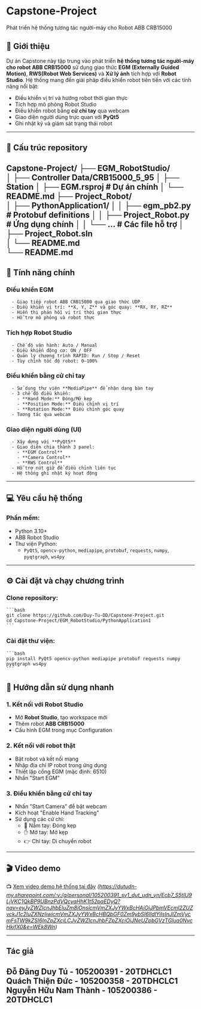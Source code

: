 # Capstone-Project
Phát triển hệ thống tương tác người-máy cho Robot ABB CRB15000
## 📌 Giới thiệu
Dự án Capstone này tập trung vào phát triển **hệ thống tương tác người-máy cho robot ABB CRB15000** sử dụng giao thức **EGM (Externally Guided Motion)**, **RWS(Robot Web Services)** và **Xử lý ảnh** tích hợp với **Robot Studio**. Hệ thống mang đến giải pháp điều khiển robot tiên tiến với các tính năng nổi bật:

- Điều khiển vị trí và hướng robot thời gian thực  
- Tích hợp mô phỏng Robot Studio  
- Điều khiển robot bằng **cử chỉ tay** qua webcam  
- Giao diện người dùng trực quan với **PyQt5**  
- Ghi nhật ký và giám sát trạng thái robot  
---
## 📁 Cấu trúc repository

Capstone-Project/
├── EGM_RobotStudio/                  
│   ├── Controller Data/CRB15000_5_95
│   ├── Station
│   ├── EGM.rsproj                    # Dự án chính
│   └── README.md 
├── Project_Robot/                    
│   ├── PythonApplication1/
│   │   ├── egm_pb2.py                # Protobuf definitions
│   │   ├── Project_Robot.py          # Ứng dụng chính
│   │   └── ...                       # Các file hỗ trợ
│   ├── Project_Robot.sln        
│   └── README.md       
└── README.md                         
---

## 🧠 Tính năng chính
  ###  Điều khiển EGM
      - Giao tiếp robot ABB CRB15000 qua giao thức UDP  
      - Điều khiển vị trí: **X, Y, Z** và góc quay: **RX, RY, RZ**  
      - Hiển thị phản hồi vị trí thời gian thực  
      - Hỗ trợ mô phỏng và robot thực  

  ### Tích hợp Robot Studio
      - Chế độ vận hành: Auto / Manual  
      - Điều khiển động cơ: ON / OFF  
      - Quản lý chương trình RAPID: Run / Stop / Reset  
      - Tùy chỉnh tốc độ robot: 0–100%  

  ### Điều khiển bằng cử chỉ tay
      - Sử dụng thư viện **MediaPipe** để nhận dạng bàn tay  
      - 3 chế độ điều khiển:
        - **Hand Mode:** Đóng/Mở kẹp
        - **Position Mode:** Điều chỉnh vị trí  
        - **Rotation Mode:** Điều chỉnh góc quay  
      - Tương tác qua webcam  

  ###  Giao diện người dùng (UI)

      - Xây dựng với **PyQt5**  
      - Giao diện chia thành 3 panel:
        - **EGM Control**
        - **Camera Control**
        - **RWS Control**  
      - Hỗ trợ nút giữ để điều chỉnh liên tục  
      - Hệ thống ghi nhật ký hoạt động  
---

## 💻 Yêu cầu hệ thống
### Phần mềm:

- Python 3.10+  
- ABB Robot Studio  
- Thư viện Python:
  - `PyQt5`, `opencv-python`, `mediapipe`, `protobuf`, `requests`, `numpy`, `pyqtgraph`, `ws4py`  
---

## ⚙️ Cài đặt và chạy chương trình

  ### Clone repository:

    ```bash
    git clone https://github.com/Duy-Tu-DD/Capstone-Project.git
    cd Capstone-Project/EGM_RobotStudio/PythonApplication1
    ```
  ### Cài đặt thư viện:

    ```bash
    pip install PyQt5 opencv-python mediapipe protobuf requests numpy pyqtgraph ws4py
    ```

## 📘 Hướng dẫn sử dụng nhanh

  ### 1. Kết nối với Robot Studio

  - Mở **Robot Studio**, tạo workspace mới  
  - Thêm robot **ABB CRB15000**  
  - Cấu hình EGM trong mục Configuration  

  ### 2. Kết nối với robot thật

  - Bật robot và kết nối mạng  
  - Nhập địa chỉ IP robot trong ứng dụng  
  - Thiết lập cổng EGM (mặc định: 6510)  
  - Nhấn "Start EGM"  

  ### 3. Điều khiển bằng cử chỉ tay

  - Nhấn "Start Camera" để bật webcam  
  - Kích hoạt "Enable Hand Tracking"  
  - Sử dụng các cử chỉ:
    - 👊 Nắm tay: Đóng kẹp  
    - ✋ Mở tay: Mở kẹp  
    - 👉 Chỉ tay: Di chuyển robot  

  ---

## 🎬 Video demo

📺 [Xem video demo hệ thống tại đây](#) *(https://dutudn-my.sharepoint.com/:v:/g/personal/105200391_sv1_dut_udn_vn/Ecb7_S5tIU9LjVKC1QkBP9UBnzPdVQcyaHhK1t52paEDyQ?nav=eyJyZWZlcnJhbEluZm8iOnsicmVmZXJyYWxBcHAiOiJPbmVEcml2ZUZvckJ1c2luZXNzIiwicmVmZXJyYWxBcHBQbGF0Zm9ybSI6IldlYiIsInJlZmVycmFsTW9kZSI6InZpZXciLCJyZWZlcnJhbFZpZXciOiJNeUZpbGVzTGlua0NvcHkifX0&e=WEk8Wn)*

---

## Tác giả
Đỗ Đăng Duy Tú - 105200391 - 20TDHCLC1 
Quách Thiện Đức - 105200358 - 20TDHCLC1
Nguyễn Hữu Nam Thành - 105200386 - 20TDHCLC1
---

